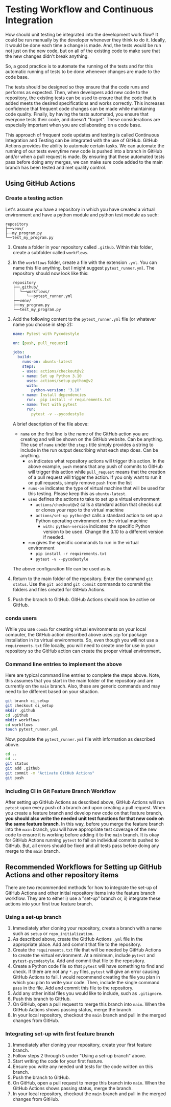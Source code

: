 # Testing Workflow and Continuous Integration
How should unit testing be integrated into the development work flow?  It could
be run manually by the developer whenever they think to do it.  Ideally, it 
would be done each time a change is made.  And, the tests would be run not just
on the new code, but on all of the existing code to make sure that the new
changes didn't break anything.

So, a good practice is to automate the running of the tests and for this 
automatic running of tests to be done whenever changes are made to the code 
base.

The tests should be designed so they ensure that the code runs and performs as 
expected.  Then, when developers add new code to the repository, the existing 
tests can be used to ensure that the code that is added meets the desired 
specifications and works correctly.  This increases confidence that frequent 
code changes can be made while maintaining code quality.  Finally, by having 
the tests automated, you ensure that everyone tests their code, and doesn't 
"forget".  These considerations are especially important when you are 
collaborating on a code base.    

This approach of frequent code updates and testing is called Continuous 
Integration and Testing can be integrated with the use of GitHub.  GitHub
Actions provides the ability to automate certain tasks.  We can automate the
running of our tests everytime new code is pushed into a branch in 
GitHub and/or when a pull request is made.  By ensuring that these automated
tests pass before doing amy merges, we can make sure code added to the main
branch has been tested and met quality control.

## Using GitHub Actions
### Create a testing action
Let's assume you have a repository in which you have created a virtual 
environment and have a python module and python test module as such:
```
repository
├──venv/
├──my_program.py
└──test_my_program.py
```
1. Create a folder in your repository called `.github`.  Within this folder,
   create a subfolder called `workflows`.
2. In the `workflows` folder, create a file with the extension `.yml`.  You can 
   name this file anything, but I might suggest `pytest_runner.yml`.  The 
   repository should now look like this:
   ```
   repository
   ├──.github/
   │  └──workflows/
   │     └──pytest_runner.yml
   ├──venv/
   ├──my_program.py
   └──test_my_program.py
   ```
3. Add the following content to the `pytest_runner.yml` file (or whatever name
   you choose in step 2):
    ```yaml
    name: Pytest with Pycodestyle
    
    on: [push, pull_request]
    
    jobs:
      build:
        runs-on: ubuntu-latest
        steps:
        - uses: actions/checkout@v2
        - name: Set up Python 3.10
          uses: actions/setup-python@v2
          with:
            python-version: '3.10'
        - name: Install dependencies
          run:  pip install -r requirements.txt
        - name: Test with pytest
          run:
            pytest -v --pycodestyle
    
    ```
   A brief description of the file above:
   * `name` on the first line is the name of the GitHub action you are creating 
     and will be shown on the GitHub website.  Can be anything.  The use of `name` 
     under the `steps` title simply provides a string to include in the run output
     describing what each step does.  Can be anything.
     * `on` indicates what repository actions will trigger this action.  In the 
above example, `push` means that any push of commits to GitHub will trigger
this action while `pull_request` means that the creation of a pull request
will trigger the action.  If you only want to run it on pull requests, simply
remove `push` from the list
     * `runs-on` indicates the type of virtual machine that will be used for this
testing.  Please keep this as `ubuntu-latest`.
     * `uses` defines the actions to take to set up a virtual environment
       + `actions/checkout@v2` calls a standard action that checks out or clones
         your repo to the virtual machine
       + `actions/set-up python@v2` calls a standard action to set up a Python
         operating environment on the virtual machine
         - `with:`
           `python-version` indicates the specific Python version to be used.
           Change the 3.10 to a different version if needed.
     * `run` gives the specific commands to run in the virtual environment
       + `pip install -r requirements.txt`
       + `pytest -v --pycodestyle`
  
   The above configuration file can be used as is.
4. Return to the main folder of the repository.  Enter the command 
   `git status`.  Use the `git add` and `git commit` commands to commit the
   folders and files created for GitHub Actions.
5. Push the branch to GitHub.  GitHub Actions should now be active on GitHub.
  

### conda users
While you use `conda` for creating virtual environments on your local computer,
the GitHub action described above uses `pip` for package installation in its 
virtual environments.  So, even though you will not use a `requirements.txt` 
file locally, you will need to create one for use in your repository so 
the GitHub action can create the 
proper virtual environment.  


### Command line entries to implement the above
Here are typical command line entries to complete the steps above.  Note, this
assumes that you start in the main folder of the repository and are 
currently on the `main` branch.  Also, these are generic commands and may need
to be different based on your situation.

```bash
git branch ci_setup
git checkout ci_setup
mkdir .github
cd .github
mkdir workflows
cd workflows
touch pytest_runner.yml
```
Now, populate the `pytest_runner.yml` file with information as described
above.
```bash
cd ..
cd ..
git status
git add .github
git commit -m "Activate GitHub Actions"
git push 
```

### Including CI in Git Feature Branch Workflow
After setting up GitHub Actions as described above, GitHub Actions will run
`pytest` upon every push of a branch and upon creating a pull request.  When
you create a feature branch and develop new code on that feature branch, **you
should also write the needed unit test functions for that new code on the same
feature branch**.  In this 
way, before you merge the feature branch into the `main` branch, you will have
appropriate test coverage of the new code to ensure it is working before adding
it to the `main` branch.  It is okay for GitHub Actions running `pytest` to 
fail on individual commits pushed to GitHub.  But, all errors should be fixed
and all tests pass before doing any merge to the `main` branch.


## Recommended Workflows for Setting up GitHub Actions and other repository items
There are two recommended methods for how to integrate the set-up of GitHub
Actions and other initial repository items into the feature branch workflow.
They are to either i) use a "set-up" branch or, ii) integrate these actions 
into your first true feature branch.

### Using a set-up branch
1.  Immediately after cloning your repository, create a branch with a name such 
as `setup` or `repo_initialization`.  
2. As described above, create the GitHub Actions `.yml` file in the appropriate 
place.  Add and commit that file to the repository.  
3. Create the `requirements.txt` file that will be needed by GitHub Actions to 
create the virtual environment.  At a minimum, include `pytest` and 
`pytest-pycodestyle`.  Add and commit that file to the repository.
4. Create a Python code file so that `pytest` will have something to find and
check.  If there are not any `*.py` files, `pytest` will give an error causing
GitHub Actions to fail.  I would recommend creating the file you plan in which
you plan to write your code.  Then, include the single command `pass` in the
file.  Add and commit this file to the repository.
5. Add any other initial files you would like to include, such as `.gitignore`.
6. Push this branch to GitHub.
7. On GitHub, open a pull request to merge this branch into `main`.  When the
GitHub Actions shows passing status, merge the branch.
8. In your local repository, checkout the `main` branch and pull in the merged
changes from GitHub.

### Integrating set-up with first feature branch
1. Immediately after cloning your repository, create your first feature branch.
2. Follow steps 2 through 5 under "Using a set-up branch" above.
3. Start writing the code for your first feature.
4. Ensure you write any needed unit tests for the code written on this branch.
5. Push the branch to GitHub.
6. On GitHub, open a pull request to merge this branch into `main`.  When the
GitHub Actions shows passing status, merge the branch.
7. In your local repository, checkout the `main` branch and pull in the merged
changes from GitHub.